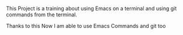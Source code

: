 This Project is a training about using Emacs on a terminal and using git commands from the terminal.

Thanks to this Now I am able to use Emacs Commands and git too